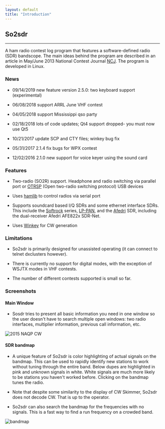 ```yaml
---
layout: default
title: "Introduction"
---
```


## So2sdr
------------

A ham radio contest log program that features a software-defined radio (SDR) 
bandscope.  The main ideas behind the program are described in an article
in May/June 2013 National Contest Journal [NCJ](http://ncjweb.com).
The program is  developed in Linux.

### News

* 09/14/2019 new feature version 2.5.0: two keyboard support (experimental)

* 06/08/2018 support ARRL June VHF contest

* 04/05/2018 support Mississippi qso party

* 02/18/2018 lots of code updates; Qt4 support dropped- you must now use Qt5

* 10/21/2017 update SCP and CTY files; winkey bug fix

* 05/31/2017 2.1.4 fix bugs for WPX contest

* 12/02/2016 2.1.0 new support for voice keyer using the sound card

### Features

* Two-radio (SO2R) support. Headphone and radio switching via parallel port 
or [OTRSP](http://www.k1xm.org/OTRSP/) (Open two-radio switching protocol)
USB devices

* Uses [hamlib](http://sourceforge.net/projects/hamlib/)  to control radios via serial port

* Supports soundcard based I/Q SDRs and some ethernet interface SDRs.
This include the [Softrock](http://fivedash.com/) series,
[LP-PAN](http://www.telepostinc.com/LP-PAN.html), and
the [Afedri](http://www.afedri-sdr.com/) SDR, including the dual-receiver Afedri
AFE822x SDR-Net.

* Uses [Winkey](http://k1el.tripod.com/WhatisWK.html) for CW generation

### Limitations

* So2sdr is primarily designed for unassisted operating (it
can connect to telnet dxclusters however).

* There is currently no support for digital modes, with the exception
of WSJTX modes in VHF contests.


* The number of different contests supported is small so far.

### Screenshots

#### Main Window 

* Sosdr tries to present all basic information you need
in one window so the user doesn't have to search multiple
open windows: two radio interfaces, multiplier information, previous
call information, etc.

![2015 NAQP CW](images/main_window.png "Main window")

#### SDR bandmap

* A unique feature of So2sdr is color highlighting of actual signals
on the bandmap. This can be used to rapidly identify new stations to
work without tuning through the entire band. 
Below dupes are highlighted in pink and unknown signals in white.
White signals are much more likely to be stations you haven't
worked before. Clicking on the bandmap tunes the radio.

* Note that despite some similarity to the display of CW Skimmer,
So2sdr does not decode CW. That is up to the operator.

* So2sdr can also search the bandmap for the frequencies with no
signals. This is a fast way to find a run frequency on a crowded
band.

![bandmap](images/bandmap.png "Bandmap")

